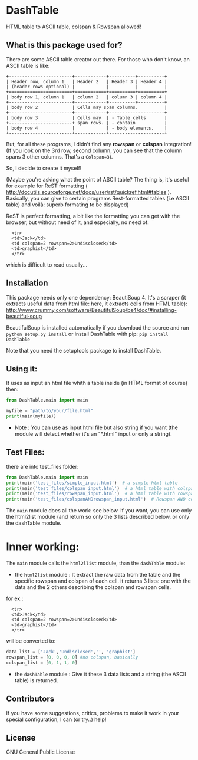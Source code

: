 DashTable
=========
HTML table to ASCII table, colspan & Rowspan allowed!

## What is this package used for?

There are some ASCII table creator out there.
For those who don't know, an ASCII table is like:

```
+------------------------+------------+----------+----------+
| Header row, column 1   | Header 2   | Header 3 | Header 4 |
| (header rows optional) |            |          |          |
+========================+============+==========+==========+
| body row 1, column 1   | column 2   | column 3 | column 4 |
+------------------------+------------+----------+----------+
| body row 2             | Cells may span columns.          |
+------------------------+------------+---------------------+
| body row 3             | Cells may  | - Table cells       |
+------------------------+ span rows. | - contain           |
| body row 4             |            | - body elements.    |
+------------------------+------------+---------------------+
```

But, for all these programs, I didn't find any **rowspan** or **colspan** integration! (If you look on the 3rd row, second column, you can see that the column spans 3 other columns. That's a `Colspan=3`).

So, I decide to create it myself!

(Maybe you're asking what the point of ASCII table? The thing is, it's useful for example for ReST formatting ( http://docutils.sourceforge.net/docs/user/rst/quickref.html#tables ).
Basically, you can give to certain programs Rest-formatted tables (i.e ASCII table) and voilà: superb formating to be displayed)

ReST is perfect formatting, a bit like the formatting you can get with the browser, but without need of it, and especially, no need of:
```
  <tr>
  <td>Jack</td>
  <td colspan=2 rowspan=2>Undisclosed</td>
  <td>graphist</td>
  </tr>
```
which is difficult to read usually...


## Installation

This package needs only one dependency: BeautiSoup 4. It's a scraper (it extracts useful data from html file: here, it extracts cells from HTML table): http://www.crummy.com/software/BeautifulSoup/bs4/doc/#installing-beautiful-soup

BeautifulSoup is installed automatically if you download the source and run `python setup.py install` or install DashTable with pip:
`pip install DashTable`

Note that you need the setuptools package to install DashTable.

## Using it:

It uses as input an html file whith a table inside (in HTML format of course)
then:

```python
from DashTable.main import main

myfile = "path/to/your/file.html"
print(main(myfile))
```

* Note :
You can use as input html file but also string if you want (the module will detect whether it's an "*.html" input or only a string).

## Test Files:

there are into test_files folder:

```python
from DashTable.main import main
print(main('test_files/simple_input.html')  # a simple html table
print(main('test_files/colspan_input.html')  # a html table with colspan cells
print(main('test_files/rowspan_input.html')  # a html table with rowspan cells
print(main('test_files/colspanANDrowspan_input.html')  # Rowspan AND colspan, both of them!
```

The `main` module does all the work: see below.
If you want, you can use only the html2list module (and return so only the 3 lists described below, or only the dashTable module.

# Inner working:
The `main` module calls the `html2llist` module, than the `dashTable` module:

* the `html2list` module :
It extract the raw data from the table and the specific rowspan and colspan of each cell.
it returns 3 lists: one with the data and the 2 others describing the colspan and rowspan cells.

for ex.:
```
  <tr>
  <td>Jack</td>
  <td colspan=2 rowspan=2>Undisclosed</td>
  <td>graphist</td>
  </tr>
```
will be converted to: 
```python
data_list = ['Jack','Undisclosed','', 'graphist'] 
rowspan_list = [0, 0, 0, 0] #no colspan, basically
colspan_list = [0, 1, 1, 0]
 ``` 

* the `dashTable` module :
Give it these 3 data lists and a string (the ASCII table) is returned.


## Contributors

If you have some suggestions, critics, problems to make it work in your special configuration, I can (or try..) help!

## License

GNU General Public License